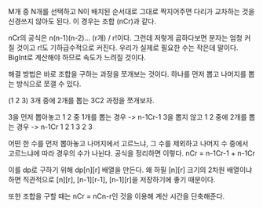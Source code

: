
M개 중 N개를 선택하고 N이 배치된 순서대로 그대로 짝지어주면 다리가 교차하는 것을 신경쓰지 않아도 된다.
이 경우는 조합 (nCr)과 같다.

 

nCr의 공식은 n(n-1)(n-2)... (r개) / r!이다.
그런데 저렇게 곱하다보면 분자는 엄청 커질 것이고 r!도 기하급수적으로 커진다.
우리가 실제로 필요한 수는 작은데 말이다. BigInt로 계산해야 하므로 속도가 느려질 것이다.

 

해결 방법은 바로 조합을 구하는 과정을 쪼개보는 것이다.
하나를 먼저 뽑고 나머지를 뽑는 방식으로 쪼갤 수 있다.

 

(1 2 3) 3개 중에 2개를 뽑는 3C2 과정을 쪼개보자.

 

3을 먼저 뽑아놓고 1 2 중 1개를 뽑는 경우 -> n-1Cr-1
3을 뽑지 않고 1 2 중에 2개를 뽑는 경우 -> n-1Cr
1 2
1 3
2 3

 

어떤 한 수를 먼저 뽑아놓고 나머지에서 고르느냐, 그 수를 제외하고 나머지 수 중에서 고르느냐에 따라 경우의 수가 나뉜다.
공식을 정리하면 이렇다.
nCr = n-1Cr-1 + n-1Cr

 

이를 dp로 구하기 위해 dp[n][r] 배열을 만든다.
왜 하필 [n][r] 크기의 2차원 배열이냐하면 직관적으로 [n][r], [n-1][r-1], [n-1][r]을 저장하기에 좋기 때문이다.

 

또한 조합을 구할 때는 nCr = nCn-r인 것을 이용해 계산 시간을 단축해준다.
